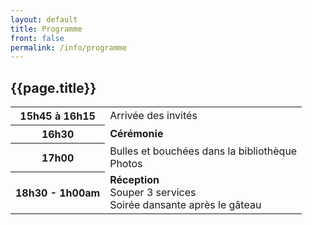 ```yaml
---
layout: default
title: Programme
front: false
permalink: /info/programme
---
```


<div>
<i class="fa fa-clock title-icon"></i>
<h2 id="programme"> {{page.title}}</h2>
</div>


<div class="program-div">
<table style="width:100%">
  <tr>
    <th>15h45 à 16h15</th>
    <td>Arrivée des invités</td> 
  </tr>
  <tr>
    <th>16h30</th>
    <td><b>Cérémonie</b></td> 
  </tr>
  <tr>
    <th>17h00</th>
    <td>Bulles et bouchées dans la bibliothèque <br>Photos</td> 
  </tr>
  <tr>
    <th>18h30 - 1h00am</th>
    <td><b>Réception</b><br>Souper 3 services<br>Soirée dansante après le gâteau</td> 
  </tr>
</table>
</div>
